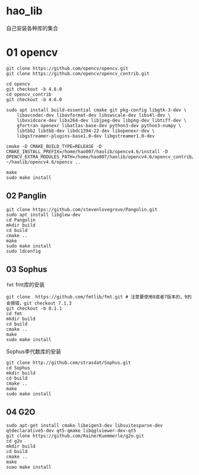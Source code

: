 <!--
 * @Author: zhanghao
 * @Date: 2022-08-30 21:02:27
 * @LastEditTime: 2022-12-18 21:34:47
 * @FilePath: /hao_lib/README.md
 * @Description: 安装各种库的集合
-->
# hao_lib
自己安装各种库的集合
# 01 opencv
```
git clone https://github.com/opencv/opencv.git
git clone https://github.com/opencv/opencv_contrib.git
```
```
cd opencv
git checkout -b 4.6.0
cd opencv_contrib
git checkout -b 4.6.0  
```
```
sudo apt install build-essential cmake git pkg-config libgtk-3-dev \
    libavcodec-dev libavformat-dev libswscale-dev libv4l-dev \
    libxvidcore-dev libx264-dev libjpeg-dev libpng-dev libtiff-dev \
    gfortran openexr libatlas-base-dev python3-dev python3-numpy \
    libtbb2 libtbb-dev libdc1394-22-dev libopenexr-dev \
    libgstreamer-plugins-base1.0-dev libgstreamer1.0-dev
```
```
cmake -D CMAKE_BUILD_TYPE=RELEASE -D CMAKE_INSTALL_PREFIX=/home/hao007/haolib/opencv4.6/install -D OPENCV_EXTRA_MODULES_PATH=/home/hao007/haolib/opencv4.6/opencv_contrib/modules ~/haolib/opencv4.6/opencv ..
```

```
make
sudo make install
```
## 02 Panglin
```
git clone https://github.com/stevenlovegrove/Pangolin.git
sudo apt install libglew-dev
cd Pangolin
mkdir build
cd build
cmake ..
make
sudo make install
sudo ldconfig
```

## 03 Sophus

`fmt`
fmt库的安装
```
git clone  https://github.com/fmtlib/fmt.git # 注意要使用8或者7版本的，9的会报错，git checkout 7.1.3
git checkout -b 8.1.1
cd fmt
mkdir build
cd build 
cmake ..
make
sudo make install
```
Sophus李代数库的安装
```
git clone http://github.com/strasdat/Sophus.git
cd Sophus
mkdir build
cd build 
cmake ..
make
sudo make install
```

## 04 G2O
```
sudo apt-get install cmake libeigen3-dev libsuitesparse-dev qtdeclarative5-dev qt5-qmake libqglviewer-dev-qt5
git clone https://github.com/RainerKuemmerle/g2o.git
cd g2o
mkdir build
cd build
cmake ..
make
suao make install
```
